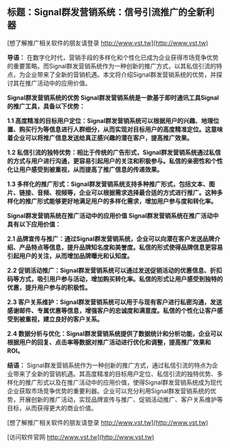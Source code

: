## **标题：Signal群发营销系统：信号引流推广的全新利器**

[想了解推广相关软件的朋友请登录 http://www.vst.tw](http://www.vst.tw)

**导语：**
在数字化时代，营销手段的多样化和个性化已成为企业获得市场竞争优势的重要策略。而Signal群发营销系统作为一种创新的推广方式，以其私信引流的特点，为企业带来了全新的营销机遇。本文将介绍Signal群发营销系统的优势，并探讨其在推广活动中的应用价值。

**Signal群发营销系统的优势 Signal群发营销系统是一款基于即时通讯工具Signal的推广工具，具备以下优势：**

**1.1 高度精准的目标用户定位：Signal群发营销系统可以根据用户的兴趣、地理位置、购买行为等信息进行人群细分，从而实现对目标用户的高度精准定位。这意味着企业可以将推广信息发送给真正感兴趣的潜在客户，提高推广效果。**

**1.2 私信引流的独特优势：相比于传统的广告形式，Signal群发营销系统通过私信的方式与用户进行沟通，更容易引起用户的关注和积极参与。私信的亲密性和个性化让用户感受到被重视，从而提高了推广信息的传递效果。**

**1.3 多样化的推广形式：Signal群发营销系统支持多种推广形式，包括文本、图片、链接、音频、视频等，企业可以根据需求选择最合适的方式进行推广。这种多样化的推广形式能够更好地满足用户的多样化需求，增加用户参与度和转化率。**

**Signal群发营销系统在推广活动中的应用价值 Signal群发营销系统在推广活动中具有以下应用价值：**

**2.1 品牌宣传与推广：通过Signal群发营销系统，企业可以向潜在客户发送品牌介绍、产品特点等信息，提升品牌知名度和美誉度。私信的形式使得品牌信息更容易引起用户的关注，从而增加品牌曝光和认知度。**

**2.2 促销活动推广：Signal群发营销系统可以通过发送促销活动的优惠信息、折扣码等方式，吸引用户参与活动，增加购买转化率。私信的形式让用户感受到独特的优惠，提升用户参与的积极性。**

**2.3 客户关系维护：Signal群发营销系统可以用于与现有客户进行私密沟通，发送感谢邮件、专属优惠等信息，增强客户的忠诚度和满意度。私信的个性化让客户感受到被重视，建立良好的客户关系。**

**2.4 数据分析与优化：Signal群发营销系统提供了数据统计和分析功能，企业可以根据用户的回复、点击率等数据对推广活动进行优化和调整，提高推广效果和ROI。**

**结语：**
Signal群发营销系统作为一种创新的推广方式，通过私信引流的特点为企业带来了全新的营销机遇。其高度精准的目标用户定位、私信引流的独特优势、多样化的推广形式以及在推广活动中的应用价值，使得Signal群发营销系统成为现代企业获取市场竞争优势的重要利器。企业可以充分利用Signal群发营销系统的优势，开展创新的推广活动，实现品牌宣传与推广、促销活动推广、客户关系维护等目标，从而获得更大的商业价值。

[想了解推广相关软件的朋友请登录 http://www.vst.tw](http://www.vst.tw)


[访问软件官网 http://www.vst.tw](http://www.vst.tw)
